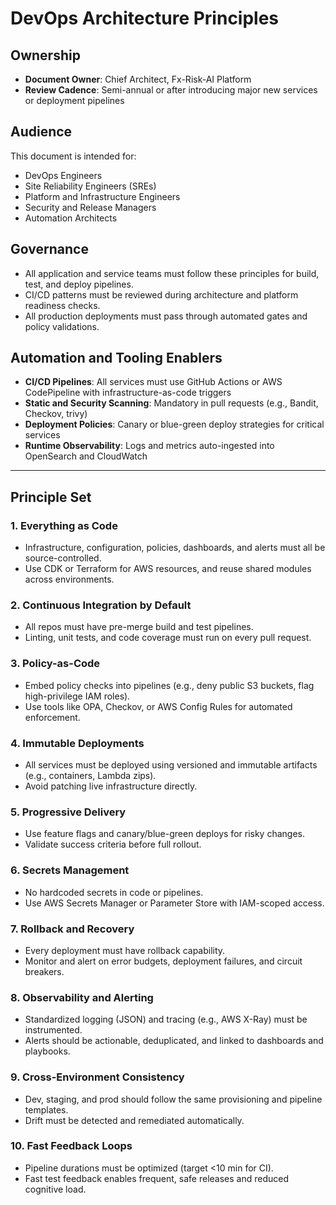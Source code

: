 # DevOps Architecture Principles

## Ownership

- **Document Owner**: Chief Architect, Fx-Risk-AI Platform
- **Review Cadence**: Semi-annual or after introducing major new services or deployment pipelines

## Audience

This document is intended for:

- DevOps Engineers
- Site Reliability Engineers (SREs)
- Platform and Infrastructure Engineers
- Security and Release Managers
- Automation Architects

## Governance

- All application and service teams must follow these principles for build, test, and deploy pipelines.
- CI/CD patterns must be reviewed during architecture and platform readiness checks.
- All production deployments must pass through automated gates and policy validations.

## Automation and Tooling Enablers

- **CI/CD Pipelines**: All services must use GitHub Actions or AWS CodePipeline with infrastructure-as-code triggers
- **Static and Security Scanning**: Mandatory in pull requests (e.g., Bandit, Checkov, trivy)
- **Deployment Policies**: Canary or blue-green deploy strategies for critical services
- **Runtime Observability**: Logs and metrics auto-ingested into OpenSearch and CloudWatch

---

## Principle Set

### 1. Everything as Code

- Infrastructure, configuration, policies, dashboards, and alerts must all be source-controlled.
- Use CDK or Terraform for AWS resources, and reuse shared modules across environments.

### 2. Continuous Integration by Default

- All repos must have pre-merge build and test pipelines.
- Linting, unit tests, and code coverage must run on every pull request.

### 3. Policy-as-Code

- Embed policy checks into pipelines (e.g., deny public S3 buckets, flag high-privilege IAM roles).
- Use tools like OPA, Checkov, or AWS Config Rules for automated enforcement.

### 4. Immutable Deployments

- All services must be deployed using versioned and immutable artifacts (e.g., containers, Lambda zips).
- Avoid patching live infrastructure directly.

### 5. Progressive Delivery

- Use feature flags and canary/blue-green deploys for risky changes.
- Validate success criteria before full rollout.

### 6. Secrets Management

- No hardcoded secrets in code or pipelines.
- Use AWS Secrets Manager or Parameter Store with IAM-scoped access.

### 7. Rollback and Recovery

- Every deployment must have rollback capability.
- Monitor and alert on error budgets, deployment failures, and circuit breakers.

### 8. Observability and Alerting

- Standardized logging (JSON) and tracing (e.g., AWS X-Ray) must be instrumented.
- Alerts should be actionable, deduplicated, and linked to dashboards and playbooks.

### 9. Cross-Environment Consistency

- Dev, staging, and prod should follow the same provisioning and pipeline templates.
- Drift must be detected and remediated automatically.

### 10. Fast Feedback Loops

- Pipeline durations must be optimized (target <10 min for CI).
- Fast test feedback enables frequent, safe releases and reduced cognitive load.
